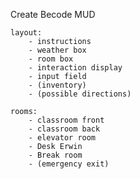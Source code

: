 Create Becode MUD

    layout:
        - instructions
        - weather box
        - room box
        - interaction display
        - input field
        - (inventory)
        - (possible directions)

    rooms:
        - classroom front
        - classroom back
        - elevator room
        - Desk Erwin
        - Break room
        - (emergency exit)
